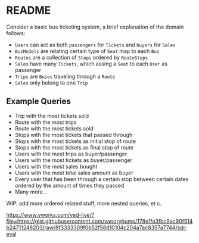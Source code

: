 # README

Consider a basic bus ticketing system, a brief explanation of the domain follows:
* `Users` can act as both `passengers` for `Tickets` and `buyers` for `Sales`
* `BusModels` are relating certain type of `Seat` map to each `Bus`
* `Routes` are a collection of `Stops` ordered by `RouteStops`
* `Sales` have many `Tickets`, which assing a `Seat` to each `User` as passenger
* `Trips` are `Buses` traveling through a `Route`
* `Sales` only belong to one `Trip`

## Example Queries

* Trip with the most tickets sold
* Route with the most trips
* Route with the most tickets sold
* Stops with the most tickets that passed through
* Stops with the most tickets as initial stop of route
* Stops with the most tickets as final stop of route
* Users with the most trips as buyer/passenger
* Users with the most tickets as buyer/passenger
* Users with the most sales bought
* Users with the most total sales amount as buyer
* Every user that has been through a certain stop between certain dates ordered
  by the amount of times they passed
* Many more...

WIP: add more ordered related stuff, more nested queries, et c.

https://www.yworks.com/yed-live/?file=https://gist.githubusercontent.com/vaporyhumo/178e1fa3fbc9ac90f514b24711248203/raw/8f3333309f0b52f58d10104c204a7ac8357a7744/sql-eval
